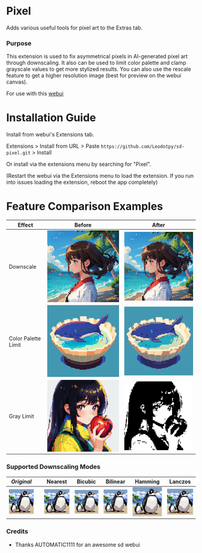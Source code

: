# Pixel 
Adds various useful tools for pixel art to the Extras tab.

### Purpose
This extension is used to fix asymmetrical pixels in AI-generated pixel art through downscaling.
It also can be used to limit color palette and clamp grayscale values to get more stylized results. You can also use the rescale feature to get a higher resolution image (best for preview on the webui canvas).

For use with this [webui](https://github.com/AUTOMATIC1111/stable-diffusion-webui)

# Installation Guide
Install from webui's Extensions tab.

Extensions > Install from URL > Paste `https://github.com/Leodotpy/sd-pixel.git` > Install

Or install via the extensions menu by searching for "Pixel".

(Restart the webui via the Extensions menu to load the extension. If you run into issues loading the extension, reboot the app completely)

# Feature Comparison Examples

| Effect              | Before                              | After                                 |
|---------------------|-------------------------------------|---------------------------------------|
| Downscale           | ![](examples/before-downscale2.png) | ![](examples/after-downscale2.png)    |
| Color Palette Limit | ![](examples/before-palette.png)    | ![](examples/after-palette.png)       |
| Gray Limit          | ![](examples/before-gray.png)       | ![bad apple](examples/after-gray.png) |

### Supported Downscaling Modes

| *Original*                            |  | Nearest                           | Bicubic                           | Bilinear                           | Hamming                           | Lanczos                           |
|---------------------------------------|--|-----------------------------------|-----------------------------------|------------------------------------|-----------------------------------|-----------------------------------|
| <img src="examples/before-mode.jpeg"> |  | <img src="examples/Nearest.jpeg"> | <img src="examples/Bicubic.jpeg"> | <img src="examples/Bilinear.jpeg"> | <img src="examples/Hamming.jpeg"> | <img src="examples/Lanczos.jpeg"> |



### Credits
* Thanks AUTOMATIC1111 for an awesome sd webui


